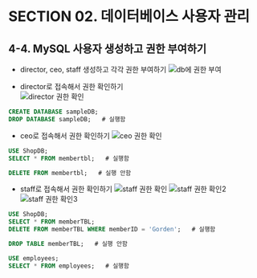 # SECTION 02. 데이터베이스 사용자 관리
## 4-4. MySQL 사용자 생성하고 권한 부여하기
* director, ceo, staff 생성하고 각각 권한 부여하기
![db에 권한 부여](https://user-images.githubusercontent.com/80742177/129306523-11d07841-1f79-4f38-aa78-0986800e0b14.PNG)     

* director로 접속해서 권한 확인하기     
![director 권한 확인](https://user-images.githubusercontent.com/80742177/129306916-1c0db1f8-1fa1-41a3-b5f7-9daeb4efc796.PNG)     
```sql
CREATE DATABASE sampleDB;
DROP DATABASE sampleDB;   # 실행함
```

* ceo로 접속해서 권한 확인하기
![ceo 권한 확인](https://user-images.githubusercontent.com/80742177/129306945-e3438787-3846-4245-8898-e76ed07ed99b.PNG)
```sql
USE ShopDB;
SELECT * FROM membertbl;   # 실행함

DELETE FROM membertbl;   # 실행 안함 
```


* staff로 접속해서 권한 확인하기
![staff 권한 확인](https://user-images.githubusercontent.com/80742177/129308440-b31407a4-4ef0-4c6a-825f-e1105f67740e.PNG)
![staff 권한 확인2](https://user-images.githubusercontent.com/80742177/129308445-34a6fc55-e18e-4092-a123-76e0ba161d89.PNG)
![staff 권한 확인3](https://user-images.githubusercontent.com/80742177/129308446-d75c5a13-3242-4f70-9558-6a216a534076.PNG)
```sql
USE ShopDB;
SELECT * FROM memberTBL;
DELETE FROM memberTBL WHERE memberID = 'Gorden';   # 실행함

DROP TABLE memberTBL;   # 실행 안함

USE employees;
SELECT * FROM employees;   # 실행함

```
